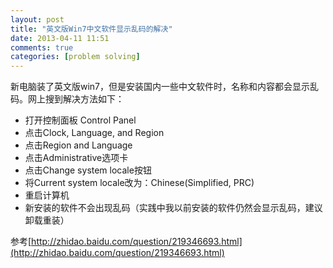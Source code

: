 ```yaml
---
layout: post
title: "英文版Win7中文软件显示乱码的解决"
date: 2013-04-11 11:51
comments: true
categories: [problem solving]
---
```

新电脑装了英文版win7，但是安装国内一些中文软件时，名称和内容都会显示乱码。网上搜到解决方法如下：
<!--more-->
- 打开控制面板 Control Panel
- 点击Clock, Language, and Region
- 点击Region and Language
- 点击Administrative选项卡
- 点击Change system locale按钮
- 将Current system locale改为：Chinese(Simplified, PRC)
- 重启计算机
- 新安装的软件不会出现乱码（实践中我以前安装的软件仍然会显示乱码，建议卸载重装）

参考[http://zhidao.baidu.com/question/219346693.html](http://zhidao.baidu.com/question/219346693.html)